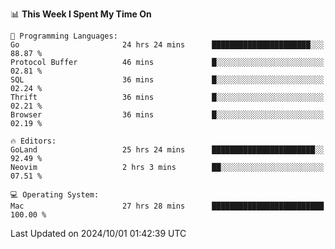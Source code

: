 <!--START_SECTION:waka-->
📊 **This Week I Spent My Time On** 

```text
💬 Programming Languages: 
Go                       24 hrs 24 mins      ██████████████████████░░░   88.87 % 
Protocol Buffer          46 mins             █░░░░░░░░░░░░░░░░░░░░░░░░   02.81 % 
SQL                      36 mins             █░░░░░░░░░░░░░░░░░░░░░░░░   02.24 % 
Thrift                   36 mins             █░░░░░░░░░░░░░░░░░░░░░░░░   02.21 % 
Browser                  36 mins             █░░░░░░░░░░░░░░░░░░░░░░░░   02.19 % 

🔥 Editors: 
GoLand                   25 hrs 24 mins      ███████████████████████░░   92.49 % 
Neovim                   2 hrs 3 mins        ██░░░░░░░░░░░░░░░░░░░░░░░   07.51 % 

💻 Operating System: 
Mac                      27 hrs 28 mins      █████████████████████████   100.00 % 
```


 Last Updated on 2024/10/01 01:42:39 UTC
<!--END_SECTION:waka-->
